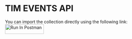 # TIM EVENTS API

You can import the collection directly using the following link:
   [<img src="https://run.pstmn.io/button.svg" alt="Run In Postman" style="width: 128px; height: 32px;">](https://app.getpostman.com/run-collection/34635068-a0413fa3-3793-48cb-ba0e-abf62855e6c5?action=collection%2Ffork&source=rip_markdown&collection-url=entityId%3D34635068-a0413fa3-3793-48cb-ba0e-abf62855e6c5%26entityType%3Dcollection%26workspaceId%3D617fdc8a-a7fd-4ab3-9956-411b17ec4c5a)